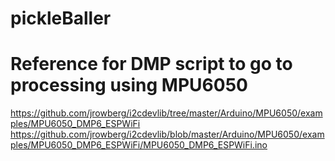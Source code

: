 # pickleBaller

# Reference for DMP script to go to processing using MPU6050
https://github.com/jrowberg/i2cdevlib/tree/master/Arduino/MPU6050/examples/MPU6050_DMP6_ESPWiFi
https://github.com/jrowberg/i2cdevlib/blob/master/Arduino/MPU6050/examples/MPU6050_DMP6_ESPWiFi/MPU6050_DMP6_ESPWiFi.ino

